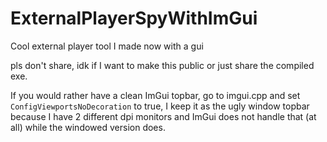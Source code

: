 # ExternalPlayerSpyWithImGui
Cool external player tool I made now with a gui

pls don't share, idk if I want to make this public or just share the compiled exe.

If you would rather have a clean ImGui topbar, go to imgui.cpp and set `ConfigViewportsNoDecoration` to true, I keep it as the ugly window topbar because I have 2 different dpi monitors and ImGui does not handle that (at all) while the windowed version does.
